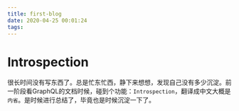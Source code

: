 ```yaml
---
title: first-blog
date: 2020-04-25 00:01:24
tags:
---
```


# Introspection

很长时间没有写东西了。总是忙东忙西，静下来想想，发现自己没有多少沉淀。前一阶段看GraphQL的文档时候，碰到个功能：`Introspection`，翻译成中文大概是`内省`。是时候进行总结了，毕竟也是时候沉淀一下了。
